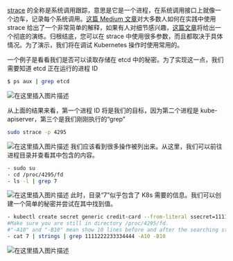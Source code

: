 
[strace](https://blog.csdn.net/xixihahalelehehe/article/details/118415249) 的全称是系统调用跟踪，意思是它是一个进程，在系统调用接口上就像一个边车，记录每个系统调用。[这篇 Medium 文章](https://medium.com/elements/diving-deeper-strace-9567ce531ee4)对大多数人如何在实践中使用 strace 给出了一个非常简单的解释，如果有人对细节感兴趣，[这篇文章](https://medium.com/@adminstoolbox/debugging-using-strace-efda7d65be1d)将给出一个彻底的演练。归根结底，您可以在 strace 中使用很多参数，而且都取决于具体情况。为了演示，我们将在调试 Kubernetes 操作时使用常用的。

一个例子是看看我们是否可以读取存储在 etcd 中的秘密。为了实现这一点，我们需要知道 etcd 正在运行的进程 ID


```bash
$ ps aux | grep etcd
```
![在这里插入图片描述](https://img-blog.csdnimg.cn/f28bf67365414acd8bc2488e891e6cde.png)

从上面的结果来看，第一个进程 ID 将是我们的目标，因为第二个进程是 kube-apiserver，第三个是我们刚刚执行的“grep”

```bash
sudo strace -p 4295
```
![在这里插入图片描述](https://img-blog.csdnimg.cn/3f605b330f484170a137f5be484dbcab.png)
我们应该看到很多操作被列出来。从这里，我们可以前往进程目录并查看其中包含的内容。

```bash
- sudo su
- cd /proc/4295/fd
- ls -l | grep 7
```
![在这里插入图片描述](https://img-blog.csdnimg.cn/5f11817bf0ce49388450e24fe192a6bd.png)
此时，目录“7”似乎包含了 K8s 需要的信息。我们可以创建一个简单的秘密并尝试在其中找到值。

```bash
- kubectl create secret generic credit-card --from-literal ssecret=1111222233334444
#Make sure you are still in directory /proc/4295/fd. 
#"-A10" and "-B10" mean show 10 lines before and after the searching string.
- cat 7 | strings | grep 1111222233334444 -A10 -B10
```
![在这里插入图片描述](https://img-blog.csdnimg.cn/c058c59389204574966af8b12c6625de.png)

